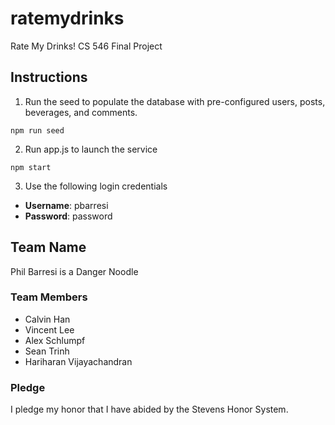 # ratemydrinks

Rate My Drinks! CS 546 Final Project

## Instructions

1. Run the seed to populate the database with pre-configured users, posts, beverages, and comments.
```
npm run seed
```

2. Run app.js to launch the service
```
npm start
```

3. Use the following login credentials
- **Username**: pbarresi
- **Password**: password

## Team Name
Phil Barresi is a Danger Noodle

### Team Members
- Calvin Han
- Vincent Lee
- Alex Schlumpf
- Sean Trinh
- Hariharan Vijayachandran

### Pledge
I pledge my honor that I have abided by the Stevens Honor System.
